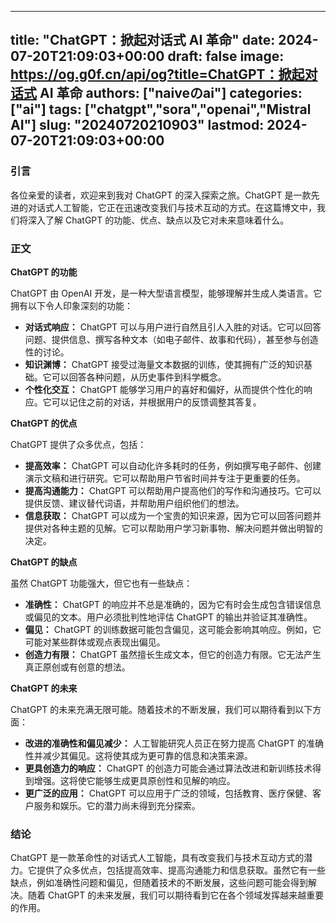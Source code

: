 
---
title: "ChatGPT：掀起对话式 AI 革命"
date: 2024-07-20T21:09:03+00:00
draft: false
image: https://og.g0f.cn/api/og?title=ChatGPT：掀起对话式 AI 革命
authors: ["naiveのai"]
categories: ["ai"]
tags: ["chatgpt","sora","openai","Mistral AI"]
slug: "20240720210903"
lastmod: 2024-07-20T21:09:03+00:00
---
### 引言

各位亲爱的读者，欢迎来到我对 ChatGPT 的深入探索之旅。ChatGPT 是一款先进的对话式人工智能，它正在迅速改变我们与技术互动的方式。在这篇博文中，我们将深入了解 ChatGPT 的功能、优点、缺点以及它对未来意味着什么。

### 正文

**ChatGPT 的功能**

ChatGPT 由 OpenAI 开发，是一种大型语言模型，能够理解并生成人类语言。它拥有以下令人印象深刻的功能：

* **对话式响应：** ChatGPT 可以与用户进行自然且引人入胜的对话。它可以回答问题、提供信息、撰写各种文本（如电子邮件、故事和代码），甚至参与创造性的讨论。
* **知识渊博：** ChatGPT 接受过海量文本数据的训练，使其拥有广泛的知识基础。它可以回答各种问题，从历史事件到科学概念。
* **个性化交互：** ChatGPT 能够学习用户的喜好和偏好，从而提供个性化的响应。它可以记住之前的对话，并根据用户的反馈调整其答复。

**ChatGPT 的优点**

ChatGPT 提供了众多优点，包括：

* **提高效率：** ChatGPT 可以自动化许多耗时的任务，例如撰写电子邮件、创建演示文稿和进行研究。它可以帮助用户节省时间并专注于更重要的任务。
* **提高沟通能力：** ChatGPT 可以帮助用户提高他们的写作和沟通技巧。它可以提供反馈、建议替代词语，并帮助用户组织他们的想法。
* **信息获取：** ChatGPT 可以成为一个宝贵的知识来源，因为它可以回答问题并提供对各种主题的见解。它可以帮助用户学习新事物、解决问题并做出明智的决定。

**ChatGPT 的缺点**

虽然 ChatGPT 功能强大，但它也有一些缺点：

* **准确性：** ChatGPT 的响应并不总是准确的，因为它有时会生成包含错误信息或偏见的文本。用户必须批判性地评估 ChatGPT 的输出并验证其准确性。
* **偏见：** ChatGPT 的训练数据可能包含偏见，这可能会影响其响应。例如，它可能对某些群体或观点表现出偏见。
* **创造力有限：** ChatGPT 虽然擅长生成文本，但它的创造力有限。它无法产生真正原创或有创意的想法。

**ChatGPT 的未来**

ChatGPT 的未来充满无限可能。随着技术的不断发展，我们可以期待看到以下方面：

* **改进的准确性和偏见减少：** 人工智能研究人员正在努力提高 ChatGPT 的准确性并减少其偏见。这将使其成为更可靠的信息和决策来源。
* **更具创造力的响应：** ChatGPT 的创造力可能会通过算法改进和新训练技术得到增强。这将使它能够生成更具原创性和见解的响应。
* **更广泛的应用：** ChatGPT 可以应用于广泛的领域，包括教育、医疗保健、客户服务和娱乐。它的潜力尚未得到充分探索。

### 结论

ChatGPT 是一款革命性的对话式人工智能，具有改变我们与技术互动方式的潜力。它提供了众多优点，包括提高效率、提高沟通能力和信息获取。虽然它有一些缺点，例如准确性问题和偏见，但随着技术的不断发展，这些问题可能会得到解决。随着 ChatGPT 的未来发展，我们可以期待看到它在各个领域发挥越来越重要的作用。